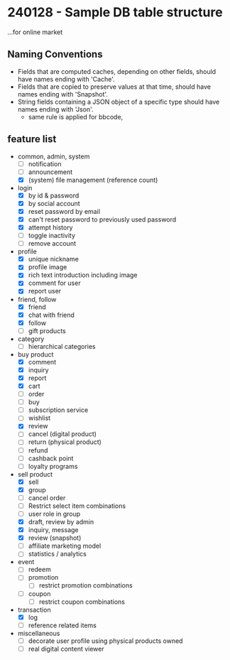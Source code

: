 # 240128 - Sample DB table structure

...for online market

## Naming Conventions

- Fields that are computed caches, depending on other fields, should have names ending with 'Cache'.
- Fields that are copied to preserve values at that time, should have names ending with 'Snapshot'.
- String fields containing a JSON object of a specific type should have names ending with 'Json'.
  - same rule is applied for bbcode,

## feature list

- common, admin, system
  - [ ] notification
  - [ ] announcement
  - [x] (system) file management (reference count)
- login
  - [x] by id & password
  - [x] by social account
  - [x] reset password by email
  - [x] can't reset password to previously used password
  - [x] attempt history
  - [ ] toggle inactivity
  - [ ] remove account
- profile
  - [x] unique nickname
  - [x] profile image
  - [x] rich text introduction including image
  - [x] comment for user
  - [x] report user
- friend, follow
  - [x] friend
  - [x] chat with friend
  - [x] follow
  - [ ] gift products
- category
  - [ ] hierarchical categories
- buy product
  - [x] comment
  - [x] inquiry
  - [x] report
  - [x] cart
  - [ ] order
  - [ ] buy
  - [ ] subscription service
  - [ ] wishlist
  - [x] review
  - [ ] cancel (digital product)
  - [ ] return (physical product)
  - [ ] refund
  - [ ] cashback point
  - [ ] loyalty programs
- sell product
  - [x] sell
  - [x] group
  - [ ] cancel order
  - [ ] Restrict select item combinations
  - [ ] user role in group
  - [x] draft, review by admin
  - [x] inquiry, message
  - [x] review (snapshot)
  - [ ] affiliate marketing model
  - [ ] statistics / analytics
- event
  - [ ] redeem
  - [ ] promotion
    - [ ] restrict promotion combinations
  - [ ] coupon
    - [ ] restrict coupon combinations
- transaction
  - [x] log
  - [ ] reference related items
- miscellaneous
  - [ ] decorate user profile using physical products owned
  - [ ] real digital content viewer
